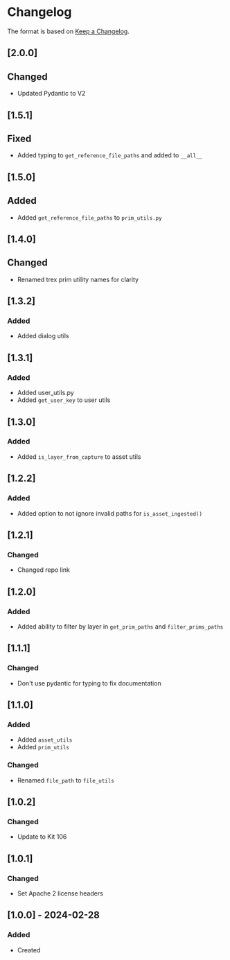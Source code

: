 # Changelog
The format is based on [Keep a Changelog](https://keepachangelog.com/en/1.0.0/).

## [2.0.0]
## Changed
- Updated Pydantic to V2

## [1.5.1]
## Fixed
- Added typing to `get_reference_file_paths` and added to `__all__`

## [1.5.0]
## Added
- Added `get_reference_file_paths` to `prim_utils.py`

## [1.4.0]
## Changed
- Renamed trex prim utility names for clarity

## [1.3.2]
### Added
- Added dialog utils

## [1.3.1]
### Added
- Added user_utils.py
- Added `get_user_key` to user utils

## [1.3.0]
### Added
- Added `is_layer_from_capture` to asset utils

## [1.2.2]
### Added
- Added option to not ignore invalid paths for `is_asset_ingested()`

## [1.2.1]
### Changed
- Changed repo link

## [1.2.0]
### Added
- Added ability to filter by layer in `get_prim_paths` and `filter_prims_paths`

## [1.1.1]
### Changed
- Don't use pydantic for typing to fix documentation

## [1.1.0]
### Added
- Added `asset_utils`
- Added `prim_utils`

### Changed
- Renamed `file_path` to `file_utils`

## [1.0.2]
### Changed
- Update to Kit 106

## [1.0.1]
### Changed
- Set Apache 2 license headers

## [1.0.0] - 2024-02-28
### Added
- Created
